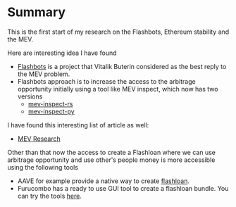 # Summary

This is the first start of my research on the Flashbots, Ethereum stability and the MEV.

Here are interesting idea I have found
* [Flashbots](https://github.com/flashbots) is a project that Vitalik Buterin considered as the best reply to the MEV problem.
* Flashbots approach is to increase the access to the arbitrage opportunity initially using a tool like MEV inspect, which now has two versions
    * [mev-inspect-rs](https://github.com/flashbots/mev-inspect-rs)
    * [mev-inspect-py](https://github.com/flashbots/mev-inspect-py)

I have found this interesting list of article as well:
* [MEV Research](https://github.com/flashbots/mev-research/blob/main/resources.md)

Other than that now the access to create a Flashloan where we can use arbitrage opportunity and use other's people money is more accessible using the following tools
* AAVE for example provide a native way to create [flashloan](https://docs.aave.com/faq/flash-loans).
* Furucombo has a ready to use GUI tool to create a flashloan bundle. You can try the tools [here](https://furucombo.app/combo).